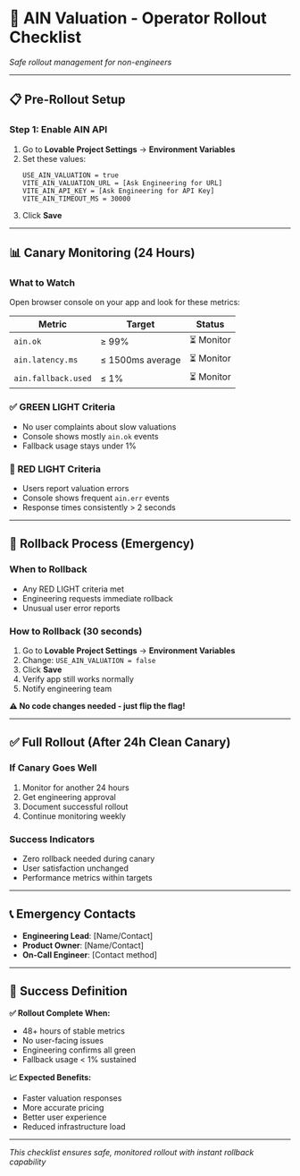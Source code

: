 # 🚀 AIN Valuation - Operator Rollout Checklist

*Safe rollout management for non-engineers*

---

## 📋 Pre-Rollout Setup

### Step 1: Enable AIN API
1. Go to **Lovable Project Settings** → **Environment Variables**
2. Set these values:
   ```
   USE_AIN_VALUATION = true
   VITE_AIN_VALUATION_URL = [Ask Engineering for URL]
   VITE_AIN_API_KEY = [Ask Engineering for API Key]  
   VITE_AIN_TIMEOUT_MS = 30000
   ```
3. Click **Save**

---

## 📊 Canary Monitoring (24 Hours)

### What to Watch
Open browser console on your app and look for these metrics:

| Metric | Target | Status |
|--------|--------|---------|
| `ain.ok` | ≥ 99% | ⏳ Monitor |
| `ain.latency.ms` | ≤ 1500ms average | ⏳ Monitor |  
| `ain.fallback.used` | ≤ 1% | ⏳ Monitor |

### ✅ GREEN LIGHT Criteria
- No user complaints about slow valuations
- Console shows mostly `ain.ok` events
- Fallback usage stays under 1%

### 🚨 RED LIGHT Criteria  
- Users report valuation errors
- Console shows frequent `ain.err` events
- Response times consistently > 2 seconds

---

## 🔄 Rollback Process (Emergency)

### When to Rollback
- Any RED LIGHT criteria met
- Engineering requests immediate rollback
- Unusual user error reports

### How to Rollback (30 seconds)
1. Go to **Lovable Project Settings** → **Environment Variables**
2. Change: `USE_AIN_VALUATION = false`
3. Click **Save**
4. Verify app still works normally
5. Notify engineering team

**⚠️ No code changes needed - just flip the flag!**

---

## ✅ Full Rollout (After 24h Clean Canary)

### If Canary Goes Well
1. Monitor for another 24 hours
2. Get engineering approval
3. Document successful rollout
4. Continue monitoring weekly

### Success Indicators
- Zero rollback needed during canary
- User satisfaction unchanged
- Performance metrics within targets

---

## 📞 Emergency Contacts

- **Engineering Lead**: [Name/Contact]
- **Product Owner**: [Name/Contact]  
- **On-Call Engineer**: [Contact method]

---

## 🎯 Success Definition

**✅ Rollout Complete When:**
- 48+ hours of stable metrics
- No user-facing issues
- Engineering confirms all green
- Fallback usage < 1% sustained

**📈 Expected Benefits:**
- Faster valuation responses  
- More accurate pricing
- Better user experience
- Reduced infrastructure load

---

*This checklist ensures safe, monitored rollout with instant rollback capability*
